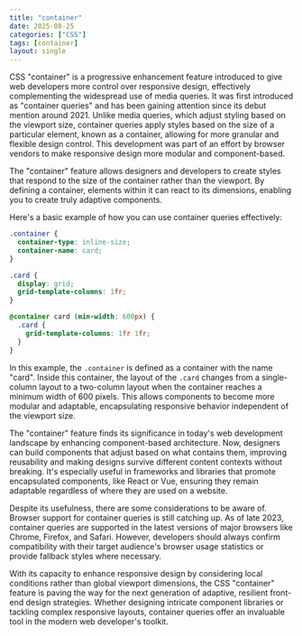 ```yaml
---
title: "container"
date: 2025-08-25
categories: ["CSS"]
tags: [container]
layout: single
---
```


CSS "container" is a progressive enhancement feature introduced to give web developers more control over responsive design, effectively complementing the widespread use of media queries. It was first introduced as "container queries" and has been gaining attention since its debut mention around 2021. Unlike media queries, which adjust styling based on the viewport size, container queries apply styles based on the size of a particular element, known as a container, allowing for more granular and flexible design control. This development was part of an effort by browser vendors to make responsive design more modular and component-based.

The "container" feature allows designers and developers to create styles that respond to the size of the container rather than the viewport. By defining a container, elements within it can react to its dimensions, enabling you to create truly adaptive components.

Here's a basic example of how you can use container queries effectively:

```css
.container {
  container-type: inline-size;
  container-name: card;
}

.card {
  display: grid;
  grid-template-columns: 1fr;
}

@container card (min-width: 600px) {
  .card {
    grid-template-columns: 1fr 1fr;
  }
}
```

In this example, the `.container` is defined as a container with the name "card". Inside this container, the layout of the `.card` changes from a single-column layout to a two-column layout when the container reaches a minimum width of 600 pixels. This allows components to become more modular and adaptable, encapsulating responsive behavior independent of the viewport size.

The "container" feature finds its significance in today's web development landscape by enhancing component-based architecture. Now, designers can build components that adjust based on what contains them, improving reusability and making designs survive different content contexts without breaking. It's especially useful in frameworks and libraries that promote encapsulated components, like React or Vue, ensuring they remain adaptable regardless of where they are used on a website.

Despite its usefulness, there are some considerations to be aware of. Browser support for container queries is still catching up. As of late 2023, container queries are supported in the latest versions of major browsers like Chrome, Firefox, and Safari. However, developers should always confirm compatibility with their target audience's browser usage statistics or provide fallback styles where necessary.

With its capacity to enhance responsive design by considering local conditions rather than global viewport dimensions, the CSS "container" feature is paving the way for the next generation of adaptive, resilient front-end design strategies. Whether designing intricate component libraries or tackling complex responsive layouts, container queries offer an invaluable tool in the modern web developer's toolkit.
